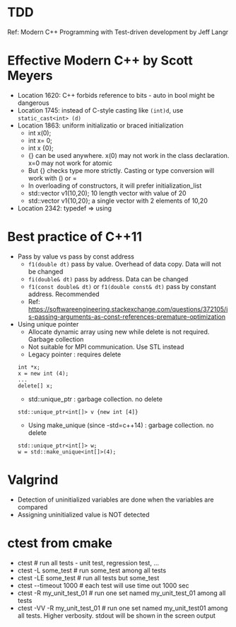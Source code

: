 # TDD
Ref: Modern C++ Programming with Test-driven development by Jeff Langr

# Effective Modern C++ by Scott Meyers
- Location 1620: C++ forbids reference to bits - auto in bool might be dangerous
- Location 1745: instead of C-style casting like `(int)d`, use `static_cast<int> (d)`
- Location 1863: uniform initializatio or braced initialization
  - int x(0);
  - int x= 0;
  - int x {0};
  - {} can be used anywhere. x(0) may not work in the class declaration. x=0 may not work for atomic
  - But {} checks type more strictly. Casting or type conversion will work with () or =
  - In overloading of constructors, it will prefer initialization_list
  - std::vector<int> v1(10,20); 10 length vector with value of 20
  - std::vector<int> v1{10,20}; a single vector with 2 elements of 10,20
- Location 2342: typedef => using

# Best practice of C++11
- Pass by value vs pass by const address
  - `f1(double dt)` pass by value. Overhead of data copy. Data will not be changed
  - `fi(double& dt)` pass by address. Data can be changed
  - `f1(const double& dt)` or `f1(double const& dt)` pass by constant address. Recommended
  - Ref: https://softwareengineering.stackexchange.com/questions/372105/is-passing-arguments-as-const-references-premature-optimization
- Using unique pointer
  - Allocate dynamic array using new while delete is not required. Garbage collection
  - Not suitable for MPI communication. Use STL instead
  - Legacy pointer : requires delete
  ```
  int *x;
  x = new int (4);
  ...
  delete[] x;
  ```
  - std::unique_ptr : garbage collection. no delete
  ```
  std::unique_ptr<int[]> v {new int [4]}
  ```
  - Using make_unique (since -std=c++14) : garbage collection. no delete
  ```
  std::unique_ptr<int[]> w;
  w = std::make_unique<int[]>(4);
  ```
  
# Valgrind
- Detection of uninitialized variables are done when the variables are compared
- Assigning uninitialized value is NOT detected

# ctest from cmake
- ctest # run all tests - unit test, regression test, ...
- ctest -L some_test # run some_test among all tests
- ctest -LE some_test # run all tests but some_test
- ctest --timeout 1000 # each test will use time out 1000 sec
- ctest -R my_unit_test_01 # run one set named my_unit_test_01 among all tests
- ctest -VV -R my_unit_test_01 # run one set named my_unit_test01 among all tests. Higher verbosity. stdout will be shown in the screen output
